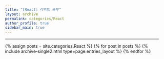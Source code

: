 ```yaml
---
title: "[React] 리액트 공부"
layout: archive
permalink: categories/React
author_profile: true
sidebar_main: true
---
```


<!-- 공백이 포함되어 있는 카테고리 이름의 경우 site.categories['a b c'] 이런식으로! -->

---

{% assign posts = site.categories.React %}
{% for post in posts %} {% include archive-single2.html type=page.entries_layout %} {% endfor %}
